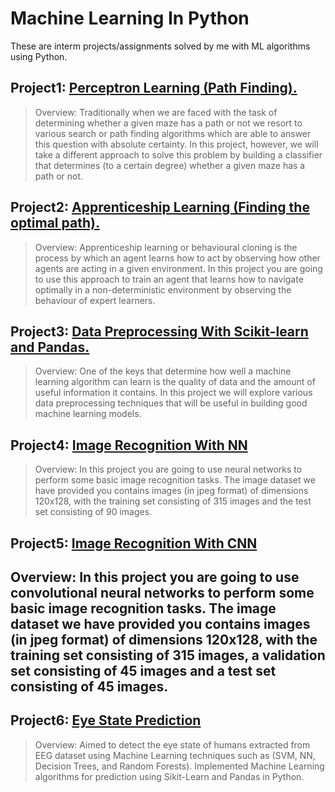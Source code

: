 # Machine Learning In Python
These are interm projects/assignments solved by me with ML algorithms using Python.

## Project1: [Perceptron Learning (Path Finding).](https://github.com/OmarAhmadien/Python_ML/tree/master/Perceptron%20Learning%20_Path%20Finding)

> Overview: Traditionally when we are faced with the task of determining whether a given maze has a path or not we resort to various search or path finding algorithms which are able to answer this question with absolute certainty. In this project, however, we will take a different approach to solve this problem by building a classifier that determines (to a certain degree) whether a given maze has a path or not.

## Project2: [Apprenticeship Learning (Finding the optimal path).](https://github.com/OmarAhmadien/Python_ML/tree/master/Apprenticeship%20Learning_Finding%20the%20optimal%20path)

> Overview: Apprenticeship learning or behavioural cloning is the process by which an agent learns how to act by observing how other agents are acting in a given environment. In this project you are going to use this approach to train an agent that learns how to navigate optimally in a non-deterministic environment by observing the behaviour of expert learners.

## Project3: [Data Preprocessing With Scikit-learn and Pandas.](https://github.com/OmarAhmadien/Python_ML/tree/master/Data%20preprocessing%20with%20scikit-learn)

> Overview: One of the keys that determine how well a machine learning algorithm can learn is the quality of data and the amount of useful information it contains. In this project we will explore various data preprocessing techniques that will be useful in building good machine learning models.

## Project4: [Image Recognition With NN](https://github.com/OmarAhmadien/Python_ML/tree/master/Image%20Recognition%20with%20Neural%20Nets)

> Overview: In this project you are going to use neural networks to perform some basic image recognition tasks. The image dataset we have provided you contains images (in jpeg format) of dimensions 120x128, with the training set consisting of 315 images and the test set consisting of 90 images.

## Project5: [Image Recognition With CNN](https://github.com/OmarAhmadien/Python_ML/tree/master/Image%20Recognition%20with%20Convolutional%20Neural%20Networks%20(CNN))

## Overview: In this project you are going to use convolutional neural networks to perform some basic image recognition tasks. The image dataset we have provided you contains images (in jpeg format) of dimensions 120x128, with the training set consisting of 315 images, a validation set consisting of 45 images and a test set consisting of 45 images.

## Project6: [Eye State Prediction](https://github.com/OmarAhmadien/Python_ML/tree/master/Eye%20State%20Prediction)

> Overview: Aimed to detect the eye state of humans extracted from EEG dataset using Machine Learning techniques such as (SVM, NN, Decision Trees, and Random Forests). Implemented Machine Learning algorithms for prediction using Sikit-Learn and Pandas in
Python.
